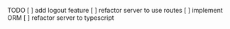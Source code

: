 TODO
[ ] add logout feature
[ ] refactor server to use routes
[ ] implement ORM
[ ] refactor server to typescript
